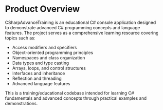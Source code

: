 # Product Overview

CSharpAdvanceTraining is an educational C# console application designed to demonstrate advanced C# programming concepts and language features. The project serves as a comprehensive learning resource covering topics such as:

- Access modifiers and specifiers
- Object-oriented programming principles
- Namespaces and class organization
- Data types and type casting
- Arrays, loops, and control structures
- Interfaces and inheritance
- Reflection and threading
- Advanced language features

This is a training/educational codebase intended for learning C# fundamentals and advanced concepts through practical examples and demonstrations.